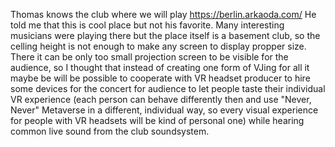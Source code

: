 Thomas knows the club where we will play https://berlin.arkaoda.com/
He told me that this is cool place but not his favorite. Many interesting musicians were playing there but the place itself is a basement club, so the celling height is not enough to make any screen to display propper size. There it can be only too small projection screen to be visible for the audience, so I thought that instead of creating one form of VJing for all it maybe be will be possible to cooperate with VR headset producer to hire some devices for the concert for audience to let people taste their individual VR experience (each person can behave differently then and use "Never, Never" Metaverse in a different, individual way, so every visual experience for people with VR headsets will be kind of personal one) while hearing common live sound from the club soundsystem.
